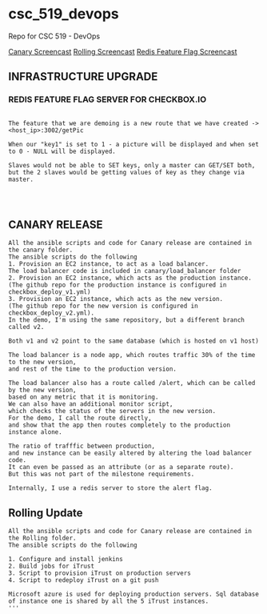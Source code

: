 # csc_519_devops
Repo for CSC 519 - DevOps

[Canary Screencast](https://youtu.be/WTktuxFEHDk)
[Rolling Screencast](https://youtu.be/zt511jRmMhs)
[Redis Feature Flag Screencast]()

## INFRASTRUCTURE UPGRADE 
### REDIS FEATURE FLAG SERVER FOR CHECKBOX.IO

``` In this part we have created one redis-master and two redis-slaves to demonstrate. Two servers constantly get the changed key values from the master. 

The feature that we are demoing is a new route that we have created -> <host_ip>:3002/getPic

When our "key1" is set to 1 - a picture will be displayed and when set to 0 - NULL will be displayed.

Slaves would not be able to SET keys, only a master can GET/SET both, but the 2 slaves would be getting values of key as they change via master.




```
## CANARY RELEASE
```
All the ansible scripts and code for Canary release are contained in the canary folder. 
The ansible scripts do the following 
1. Provision an EC2 instance, to act as a load balancer. 
The load balancer code is included in canary/load_balancer folder 
2. Provision an EC2 instance, which acts as the production instance. 
(The github repo for the production instance is configured in checkbox_deploy_v1.yml) 
3. Provision an EC2 instance, which acts as the new version. 
(The github repo for the new version is configured in checkbox_deploy_v2.yml). 
In the demo, I'm using the same repository, but a different branch called v2. 

Both v1 and v2 point to the same database (which is hosted on v1 host) 

The load balancer is a node app, which routes traffic 30% of the time to the new version, 
and rest of the time to the production version. 

The load balancer also has a route called /alert, which can be called by the new version, 
based on any metric that it is monitoring. 
We can also have an additional monitor script, 
which checks the status of the servers in the new version. 
For the demo, I call the route directly, 
and show that the app then routes completely to the production instance alone. 

The ratio of trafffic between production, 
and new instance can be easily altered by altering the load balancer code. 
It can even be passed as an attribute (or as a separate route). 
But this was not part of the milestone requirements. 

Internally, I use a redis server to store the alert flag. 
```
## Rolling Update
```
All the ansible scripts and code for Canary release are contained in the Rolling folder.
The ansible scripts do the following

1. Configure and install jenkins
2. Build jobs for iTrust
3. Script to provision iTrust on production servers
4. Script to redeploy iTrust on a git push

Microsoft azure is used for deploying production servers. Sql database of instance one is shared by all the 5 iTrust instances.
'''
